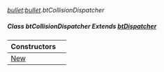 _[bullet](../../modules/bullet/bullet-module.md):[bullet](../../modules/bullet/bullet-module.md).btCollisionDispatcher_
##### Class btCollisionDispatcher Extends [btDispatcher](../../modules/bullet/bullet-btdispatcher.md)

| Constructors | |
|:---|:---|
| [New](bullet-btcollisiondispatcher-new.md) |  |
